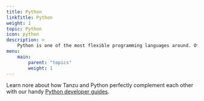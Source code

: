 ```yaml
---
title: Python
linkTitle: Python
weight: 1
topic: Python
icon: python
description: >
    Python is one of the most flexible programming languages around. Often used in data analysis and AI, it's also found running websites, paving cloud infrastructure, and more. 
menu:
    main:
        parent: "topics"
        weight: 1
---
```


Learn nore about how Tanzu and Python perfectly complement each other with our handy [Python developer guides](/guides/python).